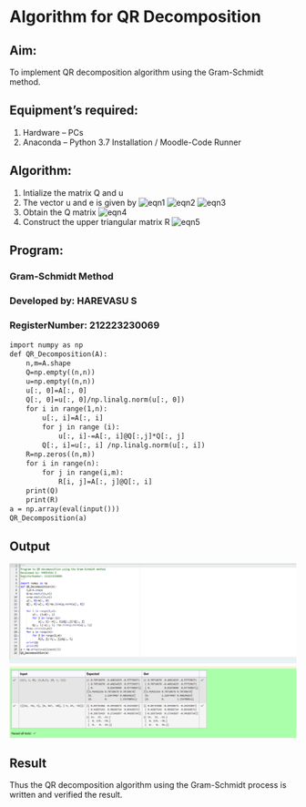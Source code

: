 # Algorithm for QR Decomposition
## Aim:
To implement QR decomposition algorithm using the Gram-Schmidt method.
## Equipment’s required:
1.	Hardware – PCs
2.	Anaconda – Python 3.7 Installation / Moodle-Code Runner
## Algorithm:
1.	Intialize the matrix Q and u
2.	The vector u and e is given by
    ![eqn1](./ex4.jpg)
    ![eqn2](./ex6.jpg)
    ![eqn3](./ex3.jpg)
3.	Obtain the Q matrix    ![eqn4](./ex1.jpg)
4.	Construct the upper triangular matrix R
    ![eqn5](./ex2.jpg)
## Program:
### Gram-Schmidt Method
### Developed by: HAREVASU S
### RegisterNumber: 212223230069
```
import numpy as np
def QR_Decomposition(A):
    n,m=A.shape
    Q=np.empty((n,n))
    u=np.empty((n,n))
    u[:, 0]=A[:, 0]
    Q[:, 0]=u[:, 0]/np.linalg.norm(u[:, 0])
    for i in range(1,n):
        u[:, i]=A[:, i]
        for j in range (i):
            u[:, i]-=A[:, i]@Q[:,j]*Q[:, j]
        Q[:, i]=u[:, i] /np.linalg.norm(u[:, i])  
    R=np.zeros((n,m))
    for i in range(n):
        for j in range(i,m):
            R[i, j]=A[:, j]@Q[:, i]
    print(Q)
    print(R)
a = np.array(eval(input()))
QR_Decomposition(a)
```
## Output
![alt text](image.png)
## Result
Thus the QR decomposition algorithm using the Gram-Schmidt process is written and verified the result.
